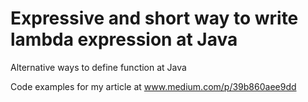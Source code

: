 # Expressive and short way to write lambda expression at Java
Alternative ways to define function at Java

Code examples for my article at www.medium.com/p/39b860aee9dd
